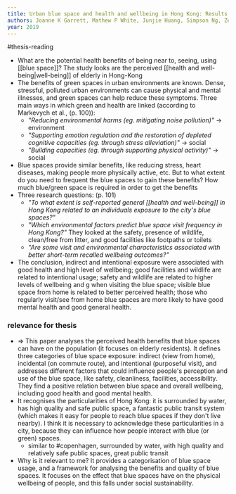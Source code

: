 ```yaml
---
title: Urban blue space and health and wellbeing in Hong Kong: Results from a survey of older adults
authors: Joanne K Garrett, Mathew P White, Junjie Huang, Simpson Ng, Zero Hui, Colette Leung, Lap Ah Tse, Franklin Fung, Lewis R Elliott, Michael H Depledge, others
year: 2019
---
```

#thesis-reading 

- What are the potential health benefits of being near to, seeing, using [[blue space]]? The study looks are the perceived [[health and well-being|well-being]] of elderly in Hong-Kong
- The benefits of green spaces in urban environments are known. Dense, stressful, polluted urban environments can cause physical and mental illnesses, and green spaces can help reduce these symptoms. Three main ways in which green and health are linked (according to Markevych et al., (p. 100)):
	- *"Reducing environmental harms (eg. mitigating noise pollution)"* $\rightarrow$ environment
	- *"Supporting emotion regulation and the restoration of depleted cognitive capacities (eg. through stress alleviation)"* $\rightarrow$ social
	- *"Building capacities (eg. through supporting physical activity)"* $\rightarrow$ social
- Blue spaces provide similar benefits, like reducing stress, heart diseases, making people more physically active, etc. But to what extent do you need to frequent the blue spaces to gain these benefits? How much blue/green space is required in order to get the benefits
- Three research questions: (p. 101)
	- *"To what extent is self-reported general [[health and well-being]] in Hong Kong related to an individuals exposure to the city's blue spaces?"*
	- *"Which environmental factors predict blue space visit frequency in Hong Kong?"* They looked at the safety, presence of wildlife, clean/free from litter, and good facilities like footpaths or toilets
	- *"Are some visit and environmental characteristics associated with better short-term recalled wellbeing outcomes?"*
- The conclusion, indirect and intentional exposure were associated with good health and high level of wellbeing; good facilities and wildlife are related to intentional usage; safety and wildlife are related to higher levels of wellbeing and g when visiting the blue space; visible blue space from home is related to better perceived health; those who regularly visit/see from home blue spaces are more likely to have good mental health and good general health.

### relevance for thesis

- $\Rightarrow$ This paper analyses the perceived health benefits that blue spaces can have on the population (it focuses on elderly residents). It defines three categories of blue space exposure: indirect (view from home), incidental (on commute route), and intentional (purposeful visit), and addresses different factors that could influence people's perception and use of the blue space, like safety, cleanliness, facilities, accessibility. They find a positive relation between blue space and overall wellbeing, including good health and good mental health.
- It recognises the particularities of Hong Kong: it is surrounded by water, has high quality and safe public space, a fantastic public transit system (which makes it easy for people to reach blue spaces if they don't live nearby). I think it is necessary to acknowledge these particularities in a city, because they can influence how people interact with blue (or green) spaces. 
	- similar to #copenhagen, surrounded by water, with high quality and relatively safe public spaces, great public transit
- Why is it relevant to me? It provides a categorisation of blue space usage, and a framework for analysing the benefits and quality of blue spaces. It focuses on the effect that blue spaces have on the physical wellbeing of people, and this falls under social sustainability.
